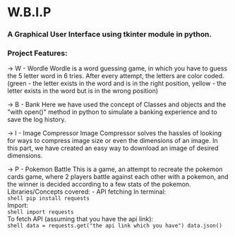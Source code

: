# W.B.I.P
### A Graphical User Interface using tkinter module in python.
### Project Features:

  -> W - Wordle
      Wordle is a word guessing game, in which you have to guess the 5 letter word in 6 tries. After every attempt, the letters are color coded. (green - the letter exists in the word and is in the right position, yellow - the letter exists in the word but is in the wrong position)
      
  -> B - Bank
      Here we have used the concept of Classes and objects and the "with open()" method in python to simulate a banking experience and to save the log history.
      
  -> I - Image Compressor
      Image Compressor solves the hassles of looking for ways to compress image size or even the dimensions of an image. In this part, we have created an easy way to download an image of desired dimensions.
      
  -> P - Pokemon Battle
      This is a game, an attempt to recreate the pokemon cards game, where 2 players battle against each other with a pokemon, and the winner is decided according to a few stats of the pokemon.
      Libraries/Concepts covered:
      - API fetching
      In terminal:<br>
      ```shell
      pip install requests
      ```
      <br>Import:<br>
      ```shell
      import requests
      ```
      <br>To fetch API (assuming that you have the api link):<br>
      ```shell
      data = requests.get("the api link which you have")
      data.json()
      ```
